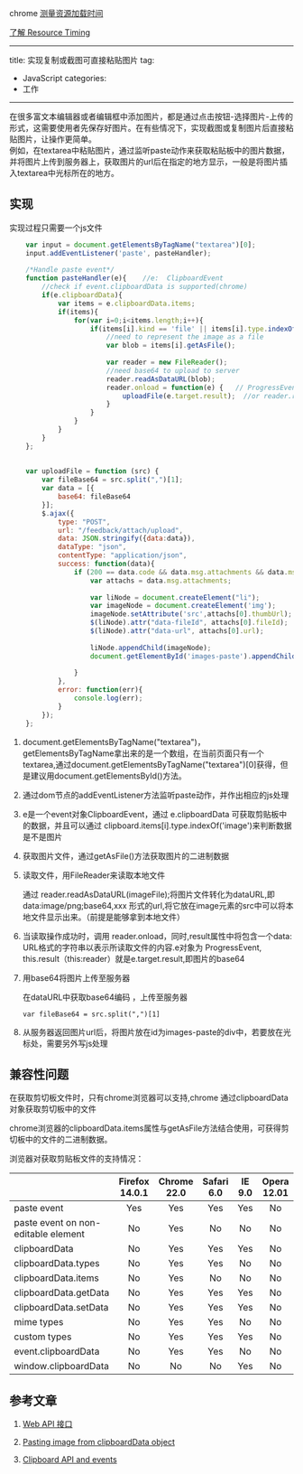 chrome 
[测量资源加载时间](https://developers.google.com/web/tools/chrome-devtools/network-performance/resource-loading#view-network-timing-details-for-a-specific-resource)

[了解 Resource Timing](https://developers.google.com/web/tools/chrome-devtools/network-performance/understanding-resource-timing)


---
title: 实现复制或截图可直接粘贴图片
tag:
-  JavaScript
categories:
- 工作
---
在很多富文本编辑器或者编辑框中添加图片，都是通过点击按钮-选择图片-上传的形式，这需要使用者先保存好图片。在有些情况下，实现截图或复制图片后直接粘贴图片，让操作更简单。    
例如，在textarea中粘贴图片，通过监听paste动作来获取粘贴板中的图片数据，并将图片上传到服务器上，获取图片的url后在指定的地方显示，一般是将图片插入textarea中光标所在的地方。
<!-- more -->
 
## 实现
实现过程只需要一个js文件

```javascript
    var input = document.getElementsByTagName("textarea")[0];
    input.addEventListener('paste', pasteHandler);
    
    /*Handle paste event*/
    function pasteHandler(e){    //e:  ClipboardEvent
        //check if event.clipboardData is supported(chrome)
        if(e.clipboardData){
            var items = e.clipboardData.items;
            if(items){
                for(var i=0;i<items.length;i++){
                    if(items[i].kind == 'file' || items[i].type.indexOf('image') > -1){
                        //need to represent the image as a file
                        var blob = items[i].getAsFile();
    
                        var reader = new FileReader();
                        //need base64 to upload to server
                        reader.readAsDataURL(blob);
                        reader.onload = function(e) {   // ProgressEvent
                            uploadFile(e.target.result);  //or reader.result
                        }
                    }
                }
            }
        }
    };
    
    
    var uploadFile = function (src) {
        var fileBase64 = src.split(",")[1];
        var data = [{
            base64: fileBase64
        }];
        $.ajax({
            type: "POST",
            url: "/feedback/attach/upload",
            data: JSON.stringify({data:data}),
            dataType: "json",
            contentType: "application/json",
            success: function(data){
                if (200 == data.code && data.msg.attachments && data.msg.attachments.length) {
                    var attachs = data.msg.attachments;
    
                    var liNode = document.createElement("li");
                    var imageNode = document.createElement('img');
                    imageNode.setAttribute('src',attachs[0].thumbUrl);
                    $(liNode).attr("data-fileId", attachs[0].fileId);
                    $(liNode).attr("data-url", attachs[0].url);
    
                    liNode.appendChild(imageNode);
                    document.getElementById('images-paste').appendChild(liNode);
    
                }
            },
            error: function(err){
                console.log(err);
            }
        });
    };
```
 

1.   document.getElementsByTagName("textarea")， getElementsByTagName拿出来的是一个数组，在当前页面只有一个textarea,通过document.getElementsByTagName("textarea")[0]获得，但是建议用document.getElementsById()方法。

2.   通过dom节点的addEventListener方法监听paste动作，并作出相应的js处理

3.   e是一个event对象ClipboardEvent，通过 e.clipboardData 可获取剪贴板中的数据，并且可以通过 clipboard.items[i].type.indexOf('image')来判断数据是不是图片

4.   获取图片文件，通过getAsFile()方法获取图片的二进制数据

5.   读取文件，用FileReader来读取本地文件

      通过 reader.readAsDataURL(imageFile);将图片文件转化为dataURL,即  data:image/png;base64,xxx  形式的url,将它放在image元素的src中可以将本地文件显示出来。（前提是能够拿到本地文件）


 6.  当读取操作成功时，调用 reader.onload，同时,result属性中将包含一个data: URL格式的字符串以表示所读取文件的内容.e对象为 ProgressEvent, this.result（this:reader）就是e.target.result,即图片的base64

 
7.  用base64将图片上传至服务器

     在dataURL中获取base64编码  ，上传至服务器

        var fileBase64 = src.split(",")[1]


8.  从服务器返回图片url后，将图片放在id为images-paste的div中，若要放在光标处，需要另外写js处理


## 兼容性问题
在获取剪切板文件时，只有chrome浏览器可以支持,chrome 通过clipboardData对象获取剪切板中的文件

chrome浏览器的clipboardData.items属性与getAsFile方法结合使用，可获得剪切板中的文件的二进制数据。

浏览器对获取剪贴板文件的支持情况：

|| Firefox 14.0.1          | Chrome 22.0          |Safari 6.0|IE 9.0|Opera 12.01
| ------------- |:-------------:| :-----:|:-----:|:-----:|:-----:|
| paste event      | Yes | Yes|Yes|Yes|No
| paste event on non-editable element      | No | Yes|No|No|No
| clipboardData | No | Yes|Yes|Yes|No
| clipboardData.types   |No |Yes|   Yes|    No  |No
|clipboardData.items    |No |Yes    |No |No |No
|clipboardData.getData  |No |Yes    |Yes    |Yes|No
|clipboardData.setData  |No |Yes    |Yes    |Yes|No
|mime types |No |Yes    |Yes    |No |No
|custom types   |No |Yes    |Yes    |Yes    |No
|event.clipboardData    |No |Yes    |Yes    |No |No
|window.clipboardData   |No |No |No |Yes    |No
 

## 参考文章

1.  [Web API 接口](https://developer.mozilla.org/zh-CN/docs/Web/API )    

2.  [Pasting image from clipboardData object](http://codebits.glennjones.net/copypaste/pasteimagedata.htm)      

3.  [Clipboard API and events](https://w3c.github.io/clipboard-apis/ )        